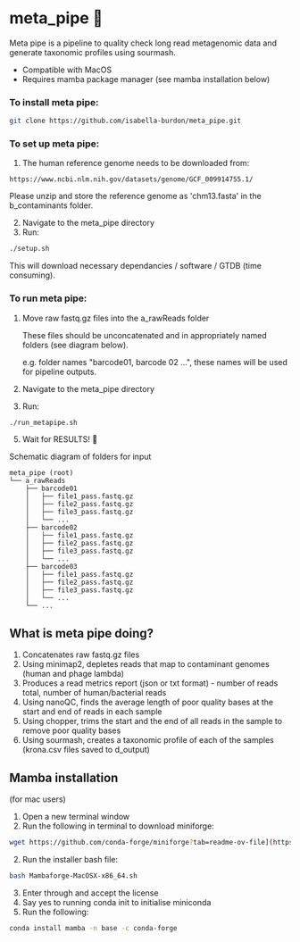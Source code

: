 # meta_pipe 🧬
Meta pipe is a pipeline to quality check long read metagenomic data and generate taxonomic profiles using sourmash.
- Compatible with MacOS
- Requires mamba package manager (see mamba installation below)

### To install meta pipe:
```bash
git clone https://github.com/isabella-burdon/meta_pipe.git
```
### To set up meta pipe:
1. The human reference genome needs to be downloaded from:
``` link
https://www.ncbi.nlm.nih.gov/datasets/genome/GCF_009914755.1/
```
Please unzip and store the reference genome as 'chm13.fasta' in the b_contaminants folder.

2. Navigate to the meta_pipe directory
3. Run:
```bash
./setup.sh
```
This will download necessary dependancies / software / GTDB (time consuming).

### To run meta pipe:
1. Move raw fastq.gz files into the a_rawReads folder

   These files should be unconcatenated and in appropriately named folders (see diagram below).

   e.g. folder names "barcode01, barcode 02 ...", these names will be used for pipeline outputs.
3. Navigate to the meta_pipe directory
4. Run:
```bash
./run_metapipe.sh
```
5. Wait for RESULTS! 🥳

Schematic diagram of folders for input
```diagram
meta_pipe (root)
└── a_rawReads
    ├── barcode01
    │   ├── file1_pass.fastq.gz
    │   ├── file2_pass.fastq.gz
    │   ├── file3_pass.fastq.gz
    │   └── ...
    ├── barcode02
    │   ├── file1_pass.fastq.gz
    │   ├── file2_pass.fastq.gz
    │   ├── file3_pass.fastq.gz
    │   └── ...
    ├── barcode03
    │   ├── file1_pass.fastq.gz
    │   ├── file2_pass.fastq.gz
    │   ├── file3_pass.fastq.gz
    │   └── ...
    └── ...
```

## What is meta pipe doing?
1. Concatenates raw fastq.gz files
2. Using minimap2, depletes reads that map to contaminant genomes (human and phage lambda)
3. Produces a read metrics report (json or txt format) - number of reads total, number of human/bacterial reads
4. Using nanoQC, finds the average length of poor quality bases at the start and end of reads in each sample
5. Using chopper, trims the start and the end of all reads in the sample to remove poor quality bases
6. Using sourmash, creates a taxonomic profile of each of the samples (krona.csv files saved to d_output)

## Mamba installation
(for mac users)
1. Open a new terminal window
3. Run the following in terminal to download miniforge:
```bash
wget https://github.com/conda-forge/miniforge?tab=readme-ov-file](https://github.com/conda-forge/miniforge/releases/latest/download/Miniforge3-MacOSX-x86_64.sh)https://github.com/conda-forge/miniforge/releases/latest/download/Miniforge3-MacOSX-x86_64.sh
```
2. Run the installer bash file:
```bash
bash Mambaforge-MacOSX-x86_64.sh
```
3. Enter through and accept the license
4. Say yes to running conda init to initialise miniconda
5. Run the following:
```bash
conda install mamba -n base -c conda-forge
```
